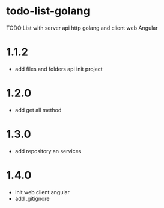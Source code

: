# todo-list-golang

TODO List with server api http golang and client web Angular

# 1.1.2

- add files and folders api init project

# 1.2.0

- add get all method

# 1.3.0

- add repository an services

# 1.4.0
- init web client angular
- add .gitignore

